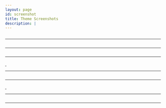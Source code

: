 ```yaml
---
layout: page
id: screenshot
title: Theme Screenshots
description: |
---
```

 
<a href="/site/img/posts/theme-messages.png" target="_blank">
		<img class="img-responsive" src="/site/img/posts/theme-messages.png" alt="">
</a>       

 <hr class="section-heading-spacer">
                    <div class="clearfix"></div>
                    
<a href="/site/img/posts/theme-buttons.png" target="_blank">
		<img class="img-responsive" src="/site/img/posts/theme-buttons.png" alt="">
</a>  

 <hr class="section-heading-spacer">
                    <div class="clearfix"></div>
                    
<a href="/site/img/posts/theme-material.png" target="_blank">
		<img class="img-responsive" src="/site/img/posts/theme-material.png" alt="">
</a>  

 <hr class="section-heading-spacer">
                    <div class="clearfix"></div>
                    
<a href="/site/img/posts/theme-datatable.png" target="_blank">
		<img class="img-responsive" src="/site/img/posts/theme-datatable.png" alt="">
</a>

<a href="/site/img/posts/theme-treetable.png" target="_blank">
		<img class="img-responsive" src="/site/img/posts/theme-treetable.png" alt="">
</a>


 <hr class="section-heading-spacer">
                    <div class="clearfix"></div>                    
                    
<a href="/site/img/posts/theme-messages.png" target="_blank">
		<img class="img-responsive" src="/site/img/posts/theme-messages.png" alt="">
</a>  

 <hr class="section-heading-spacer">
                    <div class="clearfix"></div>
                    
<a href="/site/img/posts/theme-menus.png" target="_blank">
		<img class="img-responsive" src="/site/img/posts/theme-menus.png" alt="">
</a>  

<a href="/site/img/posts/theme-menus2.png" target="_blank">
		<img class="img-responsive" src="/site/img/posts/theme-menus2.png" alt="">
</a>               

<hr class="section-heading-spacer">
                    <div class="clearfix"></div>
                    
<a href="/site/img/posts/theme-tab-accord.png" target="_blank">
		<img class="img-responsive" src="/site/img/posts/theme-tab-accord.png" alt="">
</a>  
<hr class="section-heading-spacer">
                    <div class="clearfix"></div>
                    
<a href="/site/img/posts/theme-trees.png" target="_blank">
		<img class="img-responsive" src="/site/img/posts/theme-trees.png" alt="">
</a>  


 